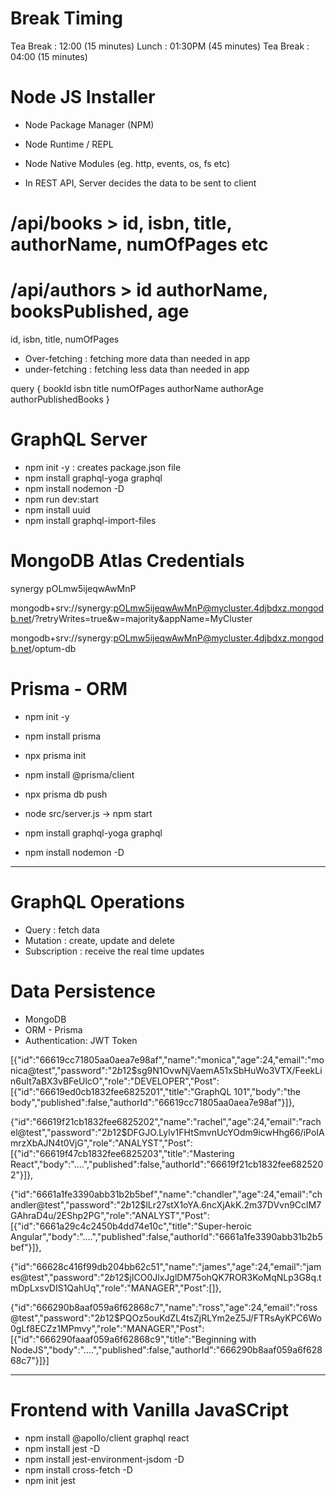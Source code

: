 # Break Timing

Tea Break : 12:00 (15 minutes)
Lunch : 01:30PM (45 minutes)
Tea Break : 04:00 (15 minutes)

# Node JS Installer

- Node Package Manager (NPM)
- Node Runtime / REPL
- Node Native Modules (eg. http, events, os, fs etc)

- In REST API, Server decides the data to be sent to client

# /api/books > id, isbn, title, authorName, numOfPages etc

# /api/authors > id authorName, booksPublished, age

id, isbn, title, numOfPages

- Over-fetching : fetching more data than needed in app
- under-fetching : fetching less data than needed in app

query {
bookId
isbn
title
numOfPages
authorName
authorAge
authorPublishedBooks
}

# GraphQL Server

- npm init -y : creates package.json file
- npm install graphql-yoga graphql
- npm install nodemon -D
- npm run dev:start
- npm install uuid
- npm install graphql-import-files

# MongoDB Atlas Credentials

synergy
pOLmw5ijeqwAwMnP

mongodb+srv://synergy:pOLmw5ijeqwAwMnP@mycluster.4djbdxz.mongodb.net/?retryWrites=true&w=majority&appName=MyCluster

mongodb+srv://synergy:pOLmw5ijeqwAwMnP@mycluster.4djbdxz.mongodb.net/optum-db

# Prisma - ORM

- npm init -y
- npm install prisma
- npx prisma init
- npm install @prisma/client
- npx prisma db push
- node src/server.js -> npm start

- npm install graphql-yoga graphql
- npm install nodemon -D

---

# GraphQL Operations

- Query : fetch data
- Mutation : create, update and delete
- Subscription : receive the real time updates

# Data Persistence

- MongoDB
- ORM - Prisma
- Authentication: JWT Token

[{"id":"66619cc71805aa0aea7e98af","name":"monica","age":24,"email":"monica@test","password":"$2b$12$sg9N1OvwNjVaemA51xSbHuWo3VTX/FeekLin6uIt7aBX3vBFeUlcO","role":"DEVELOPER","Post":[{"id":"66619ed0cb1832fee6825201","title":"GraphQL 101","body":"the body","published":false,"authorId":"66619cc71805aa0aea7e98af"}]},

{"id":"66619f21cb1832fee6825202","name":"rachel","age":24,"email":"rachel@test","password":"$2b$12$DFGJO.Lylv1FHtSmvnUcYOdm9icwHhg66/iPoIAmrzXbAJN4t0VjG","role":"ANALYST","Post":[{"id":"66619f47cb1832fee6825203","title":"Mastering React","body":"....","published":false,"authorId":"66619f21cb1832fee6825202"}]},

{"id":"6661a1fe3390abb31b2b5bef","name":"chandler","age":24,"email":"chandler@test","password":"$2b$12$lLr27stX1oYA.6ncXjAkK.2m37DVvn9CclM7GAhraD4u/2EShp2PG","role":"ANALYST","Post":[{"id":"6661a29c4c2450b4dd74e10c","title":"Super-heroic Angular","body":"....","published":false,"authorId":"6661a1fe3390abb31b2b5bef"}]},

{"id":"66628c416f99db204bb62c51","name":"james","age":24,"email":"james@test","password":"$2b$12$jICO0JlxJglDM75ohQK7ROR3KoMqNLp3G8q.tmDpLxsvDIS1QahUq","role":"MANAGER","Post":[]},

{"id":"666290b8aaf059a6f62868c7","name":"ross","age":24,"email":"ross@test","password":"$2b$12$PQOz5ouKdZL4tsZjRLYm2eZ5J/FTRsAyKPC6Wo0gLf8ECZz1MPmvy","role":"MANAGER","Post":[{"id":"666290faaaf059a6f62868c9","title":"Beginning with NodeJS","body":"....","published":false,"authorId":"666290b8aaf059a6f62868c7"}]}]

---

# Frontend with Vanilla JavaSCript

- npm install @apollo/client graphql react
- npm install jest -D
- npm install jest-environment-jsdom -D
- npm install cross-fetch -D
- npm init jest
